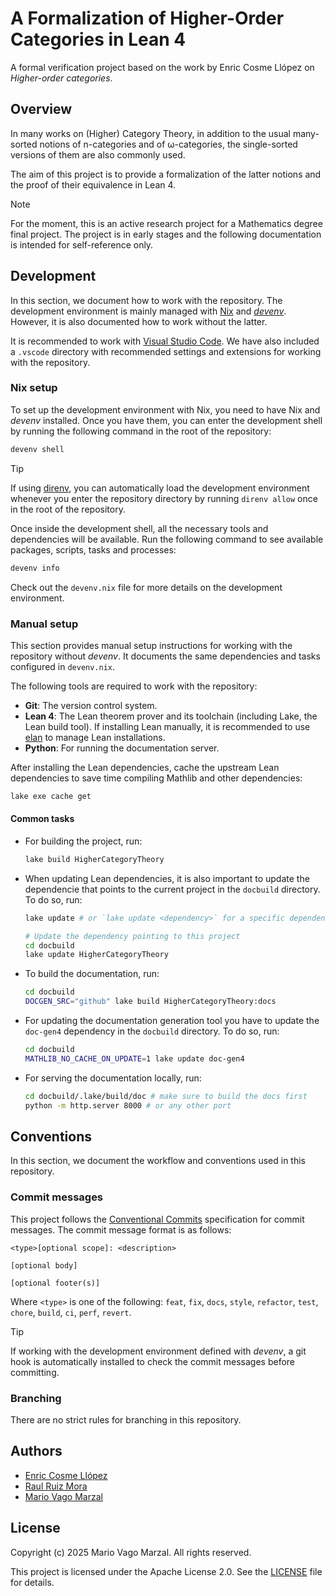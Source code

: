 # A Formalization of Higher-Order Categories in Lean 4

A formal verification project based on the work by Enric Cosme Llópez on
_Higher-order categories_.

## Overview

In many works on (Higher) Category Theory, in addition to the usual many-sorted
notions of n-categories and of ω-categories, the single-sorted versions of them
are also commonly used.

The aim of this project is to provide a formalization of the latter notions and
the proof of their equivalence in Lean 4.

> [!NOTE]
> For the moment, this is an active research project for a Mathematics degree
> final project. The project is in early stages and the following documentation
> is intended for self-reference only.

## Development

In this section, we document how to work with the repository. The development
environment is mainly managed with [Nix][nix] and _[devenv][devenv]_. However,
it is also documented how to work without the latter.

It is recommended to work with [Visual Studio Code][vscode]. We have also
included a `.vscode` directory with recommended settings and extensions for
working with the repository.

### Nix setup

To set up the development environment with Nix, you need to have Nix and
_devenv_ installed. Once you have them, you can enter the development shell
by running the following command in the root of the repository:

```bash
devenv shell
```

> [!TIP]
> If using [direnv][direnv], you can automatically load the development
> environment whenever you enter the repository directory by running
> `direnv allow` once in the root of the repository.

Once inside the development shell, all the necessary tools and dependencies
will be available. Run the following command to see available packages, scripts,
tasks and processes:

```bash
devenv info
```

Check out the `devenv.nix` file for more details on the development environment.

### Manual setup

This section provides manual setup instructions for working with the repository
without _devenv_. It documents the same dependencies and tasks configured in
`devenv.nix`.

The following tools are required to work with the repository:

- **Git**: The version control system.
- **Lean 4**: The Lean theorem prover and its toolchain (including Lake, the
  Lean build tool). If installing Lean manually, it is recommended to use
  [elan][elan] to manage Lean installations.
- **Python**: For running the documentation server.

After installing the Lean dependencies, cache the upstream Lean dependencies to
save time compiling Mathlib and other dependencies:

```bash
lake exe cache get
```

#### Common tasks

- For building the project, run:

  ```bash
  lake build HigherCategoryTheory
  ```

- When updating Lean dependencies, it is also important to update the
  dependencie that points to the current project in the `docbuild` directory. To
  do so, run:

  ```bash
  lake update # or `lake update <dependency>` for a specific dependency

  # Update the dependency pointing to this project
  cd docbuild
  lake update HigherCategoryTheory
  ```

- To build the documentation, run:

  ```bash
  cd docbuild
  DOCGEN_SRC="github" lake build HigherCategoryTheory:docs
  ```

- For updating the documentation generation tool you have to update the
  `doc-gen4` dependency in the `docbuild` directory. To do so, run:

  ```bash
  cd docbuild
  MATHLIB_NO_CACHE_ON_UPDATE=1 lake update doc-gen4
  ```

- For serving the documentation locally, run:

  ```bash
  cd docbuild/.lake/build/doc # make sure to build the docs first
  python -m http.server 8000 # or any other port
  ```

## Conventions

In this section, we document the workflow and conventions used in this
repository.

### Commit messages

This project follows the [Conventional Commits][conventional-commits]
specification for commit messages. The commit message format is as follows:

```text
<type>[optional scope]: <description>

[optional body]

[optional footer(s)]
```

Where `<type>` is one of the following: `feat`, `fix`, `docs`, `style`,
`refactor`, `test`, `chore`, `build`, `ci`, `perf`, `revert`.

> [!TIP]
> If working with the development environment defined with _devenv_, a git hook
> is automatically installed to check the commit messages before committing.

### Branching

There are no strict rules for branching in this repository.

## Authors

- [Enric Cosme Llópez][enric]
- [Raul Ruiz Mora][raul]
- [Mario Vago Marzal][mario]

## License

Copyright (c) 2025 Mario Vago Marzal. All rights reserved.

This project is licensed under the Apache License 2.0. See the
[LICENSE](LICENSE) file for details.

<!-- External links -->
[nix]: https://nixos.org/
[devenv]: https://devenv.sh/
[vscode]: https://code.visualstudio.com/
[direnv]: https://direnv.net/
[elan]: https://github.com/leanprover/elan
[conventional-commits]: https://www.conventionalcommits.org/en/v1.0.0/
[enric]: https://github.com/encosllo
[raul]: https://github.com/ruizmoraraul
[mario]: https://github.com/mariovagomarzal
